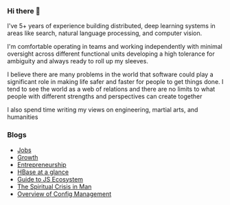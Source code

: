 ### Hi there 👋

I've 5+ years of experience building distributed, deep learning systems in areas like search, natural language processing, and computer vision.

I'm comfortable operating in teams and working independently with minimal oversight across different functional units developing a high tolerance for ambiguity and always ready to roll up my sleeves.

I believe there are many problems in the world that software could play a significant role in making life safer and faster for people to get things done. I tend to see the world as a web of relations and there are no limits to what people with different strengths and perspectives can create together

I also spend time writing my views on engineering, martial arts, and humanities

### Blogs
* [Jobs](https://www.linkedin.com/pulse/future-jobs-fauzan-baig/?trackingId=9fagDVmCTpGLsJ%2BtnHWZgw%3D%3D)
* [Growth](https://www.linkedin.com/pulse/growth-fauzan-baig/)
* [Entrepreneurship](https://www.linkedin.com/pulse/entrepreneurship-fauzan-baig/)
* [HBase at a glance](https://www.linkedin.com/pulse/hbase-glance-fauzan-baig/)
* [Guide to JS Ecosystem](https://www.linkedin.com/pulse/short-guide-navigating-through-front-end-technologies-fauzan-baig/)
* [The Spiritual Crisis in Man](https://www.linkedin.com/pulse/spiritual-crisis-man-fauzan-baig/?trackingId=UhAlcDFIRZiRSFBAAY8UAQ%3D%3D)
* [Overview of Config Management](https://www.linkedin.com/pulse/overview-config-management-microservices-fauzan-baig/)
